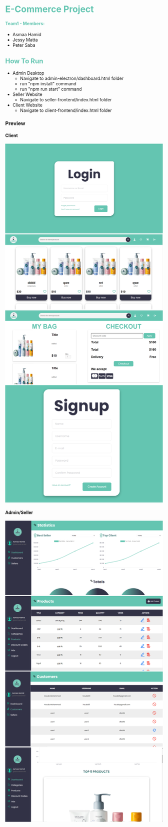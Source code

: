 <h1 style="color:#64c5b1">E-Commerce Project</h1>

<h4 style="color:#64c5b1">Team1 - Members: </h4>
<ul>
<li>Asmaa Hamid</li>
<li>Jessy Matta</li>
<li>Peter Saba</li>
</ul>

<h2 style="color:#64c5b1">How To Run</h2>

<ul>
<li>Admin Desktop
<ul>
<li>Navigate to admin-electron/dashboard.html folder</li>
<li>run "npm install" command</li>
<li>run "npm run start" command</li>
</ul>
</li>
<li>Seller Website
<ul>
<li>Navigate to seller-frontend/index.html folder</li>
</ul>
</li>
<li>Client Website
<ul>
<li>Navigate to client-frontend/index.html folder</li>
</ul>
</li>
</ul>

<h3>Preview</h3>
<h4>Client</h4>
<img src="./images/1.PNG">
<img src="./images/2.PNG">
<img src="./images/3.PNG">
<img src="./images/12.PNG">

<h4>Admin/Seller</h4>
<img src="./images/4.PNG">
<img src="./images/7.PNG">
<img src="./images/10.PNG">
<img src="./images/11.PNG">
